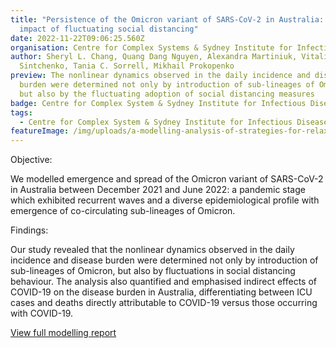 ```yaml
---
title: "Persistence of the Omicron variant of SARS-CoV-2 in Australia: The
  impact of fluctuating social distancing"
date: 2022-11-22T09:06:25.560Z
organisation: Centre for Complex Systems & Sydney Institute for Infectious Diseases
author: Sheryl L. Chang, Quang Dang Nguyen, Alexandra Martiniuk, Vitali
  Sintchenko, Tania C. Sorrell, Mikhail Prokopenko
preview: The nonlinear dynamics observed in the daily incidence and disease
  burden were determined not only by introduction of sub-lineages of Omicron,
  but also by the fluctuating adoption of social distancing measures
badge: Centre for Complex System & Sydney Institute for Infectious Diseases
tags:
  - Centre for Complex System & Sydney Institute for Infectious Diseases
featureImage: /img/uploads/a-modelling-analysis-of-strategies-for-relaxing-covid-19-social-distancing.jpeg
---
```

Objective: 

We modelled emergence and spread of the Omicron variant of SARS-CoV-2 in Australia between December 2021 and June 2022: a pandemic stage which exhibited recurrent waves and a diverse epidemiological profile with emergence of co-circulating sub-lineages of Omicron. 

Findings: 

Our study revealed that the nonlinear dynamics observed in the daily incidence and disease burden were determined not only by introduction of sub-lineages of Omicron, but also by fluctuations in social distancing behaviour. The analysis also quantified and emphasised indirect effects of COVID-19 on the disease burden in Australia, differentiating between ICU cases and deaths directly attributable to COVID-19 versus those occurring with COVID-19.

<a href="https://journals.plos.org/globalpublichealth/article?id=10.1371/journal.pgph.0001427" target="_blank">
View full modelling report
</a>